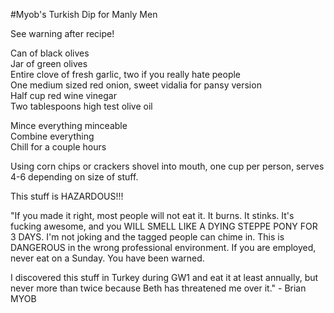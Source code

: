 #Myob's Turkish Dip for Manly Men

See warning after recipe!

Can of black olives<br>
Jar of green olives<br>
Entire clove of fresh garlic, two if you really hate people<br>
One medium sized red onion, sweet vidalia for pansy version<br>
Half cup red wine vinegar<br>
Two tablespoons high test olive oil<br> 

Mince everything minceable<br>
Combine everything<br>
Chill for a couple hours 

Using corn chips or crackers shovel into mouth, one cup per person, serves 4-6 depending on size of stuff.

This stuff is HAZARDOUS!!!

"If you made it right, most people will not eat it. It burns. It stinks. It's fucking awesome, and you WILL SMELL LIKE A DYING STEPPE PONY FOR 3 DAYS. I'm not joking and the tagged people can chime in. This is DANGEROUS in the wrong professional environment. If you are employed, never eat on a Sunday.  You have been warned.

I discovered this stuff in Turkey during GW1 and eat it at least annually, but never more than twice because Beth has threatened me over it." - Brian MYOB